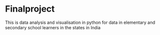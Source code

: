 # Finalproject
This is data analysis and visualisation in python for data in elementary and secondary school learners in the states in India
